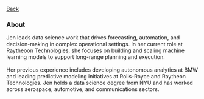 [Back](https://zenjen-devs.github.io)

### About

<p align="left">
Jen leads data science work that drives forecasting, automation, and decision-making in complex operational settings. In her current role at Raytheoon Technologies, she focuses on building and scaling machine learning models to support long-range planning and execution.
<br>
  <br>
Her previous experience includes developing autonomous analytics at BMW and leading predictive modeling initiatives at Rolls-Royce and Raytheon Technologies. Jen holds a data science degree from NYU and has worked across aerospace, automotive, and communications sectors.




  

  </p>


